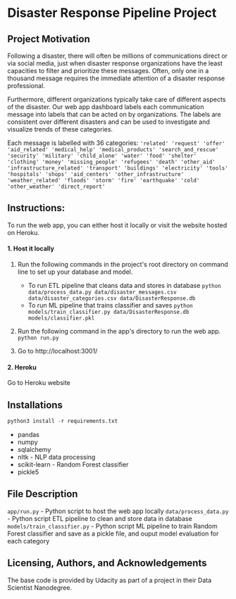 # Disaster Response Pipeline Project

## Project Motivation
Following a disaster, there will often be millions of communications direct or via social media, just when disaster response organizations have the least capacities to filter and prioritize these messages. Often, only one in a thousand message requires the immediate attention of a disaster response professional.

Furthermore, different organizations typically take care of different aspects of the disaster. Our web app dashboard labels each communication message into labels that can be acted on by organizations. The labels are consistent over different disasters and can be used to investigate and visualize trends of these categories.

Each message is labelled with 36 categories:
`
'related' 'request' 'offer' 'aid_related' 'medical_help' 'medical_products' 'search_and_rescue' 'security' 'military' 'child_alone' 'water' 'food' 'shelter' 'clothing' 'money' 'missing_people' 'refugees' 'death' 'other_aid' 'infrastructure_related' 'transport' 'buildings' 'electricity' 'tools' 'hospitals' 'shops' 'aid_centers' 'other_infrastructure' 'weather_related' 'floods' 'storm' 'fire' 'earthquake' 'cold' 'other_weather' 'direct_report'
`

## Instructions:
To run the web app, you can either host it locally or visit the website hosted on Heroku.
#### 1. Host it locally
1. Run the following commands in the project's root directory on command line to set up your database and model.

    - To run ETL pipeline that cleans data and stores in database
        `python data/process_data.py data/disaster_messages.csv data/disaster_categories.csv data/DisasterResponse.db`
    - To run ML pipeline that trains classifier and saves
        `python models/train_classifier.py data/DisasterResponse.db models/classifier.pkl`

2. Run the following command in the app's directory to run the web app.
    `python run.py`

3. Go to http://localhost:3001/

#### 2. Heroku
Go to Heroku website

## Installations
```python
python3 install -r requirements.txt
```
- pandas
- numpy
- sqlalchemy
- nltk - NLP data processing
- scikit-learn - Random Forest classifier
- pickle5

## File Description
`app/run.py` - Python script to host the web app locally
`data/process_data.py` - Python script ETL pipeline to clean and store data in database
`models/train_classifier.py` - Python script ML pipeline to train Random Forest classifier and save as a pickle file, and ouput model evaluation for each category

## Licensing, Authors, and Acknowledgements
The base code is provided by Udacity as part of a project in their Data Scientist Nanodegree.
